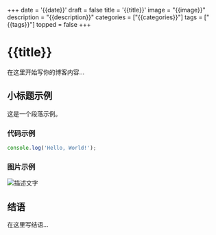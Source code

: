 +++
date = '{{date}}'
draft = false
title = '{{title}}'
image = "{{image}}"
description = "{{description}}"
categories = ["{{categories}}"]
tags = ["{{tags}}"]
topped = false
+++

# {{title}}

在这里开始写你的博客内容...

## 小标题示例

这是一个段落示例。

### 代码示例

```javascript
console.log('Hello, World!');
```

### 图片示例

![描述文字](./images/example.jpg)

## 结语

在这里写结语...
